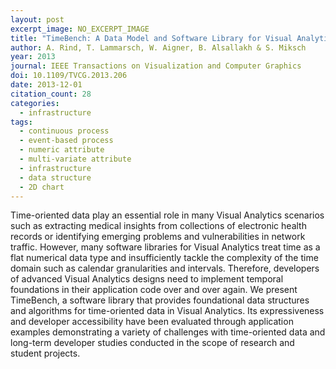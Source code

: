 ```yaml
---
layout: post
excerpt_image: NO_EXCERPT_IMAGE
title: "TimeBench: A Data Model and Software Library for Visual Analytics of Time-Oriented Data"
author: A. Rind, T. Lammarsch, W. Aigner, B. Alsallakh & S. Miksch
year: 2013
journal: IEEE Transactions on Visualization and Computer Graphics
doi: 10.1109/TVCG.2013.206
date: 2013-12-01
citation_count: 28
categories:
  - infrastructure
tags:
  - continuous process
  - event-based process
  - numeric attribute
  - multi-variate attribute
  - infrastructure
  - data structure
  - 2D chart
---
```

Time-oriented data play an essential role in many Visual Analytics scenarios such as extracting medical insights from collections of electronic health records or identifying emerging problems and vulnerabilities in network traffic. However, many software libraries for Visual Analytics treat time as a flat numerical data type and insufficiently tackle the complexity of the time domain such as calendar granularities and intervals. Therefore, developers of advanced Visual Analytics designs need to implement temporal foundations in their application code over and over again. We present TimeBench, a software library that provides foundational data structures and algorithms for time-oriented data in Visual Analytics. Its expressiveness and developer accessibility have been evaluated through application examples demonstrating a variety of challenges with time-oriented data and long-term developer studies conducted in the scope of research and student projects.
